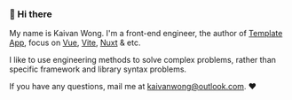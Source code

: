 ### 👋 Hi there 

My name is Kaivan Wong. I'm a front-end engineer, the author of [Template App](https://github.com/template-app), focus on [Vue](https://vuejs.org/), [Vite](https://vitejs.dev/), [Nuxt](https://nuxt.com/) & etc. 

I like to use engineering methods to solve complex problems, rather than specific framework and library syntax problems.

If you have any questions, mail me at <a href="mailto:kaivanwong@outlook.com">kaivanwong@outlook.com</a>. ❤️
